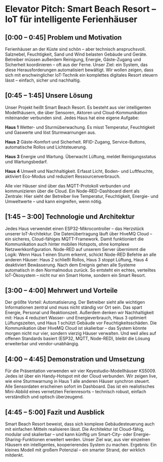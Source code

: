 # Elevator Pitch: Smart Beach Resort – IoT für intelligente Ferienhäuser

## [0:00 – 0:45] Problem und Motivation
Ferienhäuser an der Küste sind schön – aber technisch anspruchsvoll.
Salznebel, Feuchtigkeit, Sand und Wind belasten Gebäude und Geräte.
Betreiber müssen außerdem Reinigung, Energie, Gäste-Zugang und Sicherheit koordinieren – oft aus der Ferne.
Unser Ziel: ein System, das diese Herausforderungen automatisiert bewältigt.
Wir wollen zeigen, dass sich mit erschwinglicher IoT-Technik ein komplettes digitales Resort steuern lässt – einfach, sicher und nachhaltig.

## [0:45 – 1:45] Unsere Lösung
Unser Projekt heißt Smart Beach Resort.
Es besteht aus vier intelligenten Modellhäusern, die über Sensoren, Aktoren und Cloud-Kommunikation miteinander verbunden sind.
Jedes Haus hat eine eigene Aufgabe:

**Haus 1** Wetter- und Sturmüberwachung. Es misst Temperatur, Feuchtigkeit und Gaswerte und löst Sturmwarnungen aus.

**Haus 2** Gäste-Komfort und Sicherheit. RFID-Zugang, Service-Buttons, automatische Rollos und Lichtsteuerung.

**Haus 3** Energie und Wartung. Überwacht Lüftung, meldet Reinigungsstatus und Wartungsbedarf.

**Haus 4** Umwelt und Nachhaltigkeit. Erfasst Licht, Boden- und Luftfeuchte, aktiviert Eco-Modus und reduziert Ressourcenverbrauch.

Alle vier Häuser sind über das MQTT-Protokoll verbunden und kommunizieren über die Cloud.
Ein Node-RED-Dashboard dient als Zentrale: Hier sieht der Betreiber live Temperatur, Feuchtigkeit, Energie- und Umweltwerte – und kann eingreifen, wenn nötig.

## [1:45 – 3:00] Technologie und Architektur
Jedes Haus verwendet einen ESP32-Mikrocontroller – das Herzstück unserer IoT-Architektur.
Die Datenübertragung läuft über HiveMQ Cloud – ein sicheres, Cloud-fähiges MQTT-Framework.
Damit funktioniert die Kommunikation auch hinter mobilen Hotspots, ohne komplexe Netzwerkkonfiguration.
Node-RED auf unserem Server übernimmt die Logik:
Wenn Haus 1 einen Sturm erkennt, schickt Node-RED Befehle an alle anderen Häuser:
Haus 2 schließt Rollos, Haus 3 stoppt Lüftung, Haus 4 deaktiviert Bewässerung.
Nach dem Ereignis gehen alle Systeme automatisch in den Normalmodus zurück.
So entsteht ein echtes, verteiltes IoT-Ökosystem – nicht nur ein Smart Home, sondern ein Smart Resort.

## [3:00 – 4:00] Mehrwert und Vorteile
Der größte Vorteil: Automatisierung.
Der Betreiber sieht alle wichtigen Informationen zentral und muss nicht ständig vor Ort sein.
Das spart Energie, Personal und Reaktionszeit.
Außerdem denken wir Nachhaltigkeit mit:
Haus 4 reduziert Wasser- und Energieverbrauch, Haus 3 optimiert Lüftungszeiten, und Haus 1 schützt Gebäude vor Feuchtigkeitsschäden.
Die Kommunikation über HiveMQ Cloud ist skalierbar – das System könnte morgen nicht nur vier, sondern vierzig Häuser verwalten.
Und weil alles auf offenen Standards basiert (ESP32, MQTT, Node-RED), bleibt die Lösung erweiterbar und vendor-unabhängig.

## [4:00 – 4:45] Demonstration und Umsetzung
Für die Präsentation verwenden wir vier Keyestudio-Modellhäuser KS5009.
Jedes ist über ein Handy-Hotspot mit der Cloud verbunden.
Wir zeigen live, wie eine Sturmwarnung in Haus 1 alle anderen Häuser synchron steuert.
Alle Sensordaten erscheinen sofort im Dashboard.
Das ist ein realistisches Mini-Abbild eines vernetzten Ferienresorts – technisch robust, einfach verständlich und optisch überzeugend.

## [4:45 – 5:00] Fazit und Ausblick
Smart Beach Resort beweist, dass sich komplexe Gebäudesteuerung auch mit einfachen Mitteln realisieren lässt.
Die Architektur ist Cloud-fähig, modular und skalierbar – und kann künftig um Smart-City- oder Energie-Sharing-Funktionen erweitert werden.
Unser Ziel war, aus vier einzelnen Häusern ein intelligentes, kooperierendes System zu machen.
Ergebnis: Ein kleines Modell mit großem Potenzial – ein smarter Strand, der wirklich mitdenkt.
